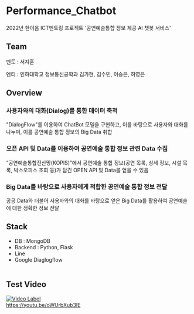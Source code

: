 # Performance_Chatbot
2022년 한이음 ICT멘토링 프로젝트 '공연예술통합 정보 제공 AI 챗봇 서비스'

## Team
멘토 : 서지훈

멘티 : 인하대학교 정보통신공학과 김가현, 김수민, 이승은, 허영은

## Overview
### 사용자와의 대화(Dialog)를 통한 데이터 축적
"DialogFlow"를 이용하여 ChatBot 모델을 구현하고, 이를 바탕으로 사용자와 대화를 나누며, 이를 공연예술 통합 정보의 Big Data 취합

### 오픈 API 및 Data를 이용하여 공연예술 통합 정보 관련 Data 수집
 “공연예술통합전산망(KOPIS)”에서 공연예술 통합 정보(공연 목록, 상세 정보, 시설 목록, 박스오피스 조회 등)가 담긴 OPEN API 및 Data를 얻을 수 있음

 ### Big Data를 바탕으로 사용자에게 적합한 공연예술 통합 정보 전달
 공공 Data와 더불어 사용자와의 대화를 바탕으로 얻은 Big Data를 활용하여 공연예술에 대한 정확한 정보 전달

 ## Stack
- DB : MongoDB
- Backend : Python, Flask
- Line
- Google Diaglogflow
</br></br>

## Test Video
[![Video Label](http://img.youtube.com/vi/oWUrbXub3lE/3.jpg)](https://youtu.be/oWUrbXub3lE)
</br>
https://youtu.be/oWUrbXub3lE
</br>
